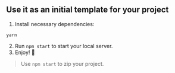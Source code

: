 ## Use it as an initial template for your project

1. Install necessary dependencies:
```
yarn
```
2. Run `npm start` to start your local server.
3. Enjoy! :tada:

> Use `npm start` to zip your project.

